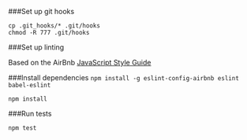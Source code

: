 ###Set up git hooks

```
cp .git_hooks/* .git/hooks
chmod -R 777 .git/hooks
```

###Set up linting

Based on the AirBnb [JavaScript Style Guide](https://github.com/airbnb/javascript)

###Install dependencies
`npm install -g eslint-config-airbnb eslint babel-eslint`

`npm install`

###Run tests

`npm test`